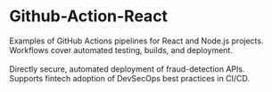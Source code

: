# Github-Action-React

Examples of GitHub Actions pipelines for React and Node.js projects.<br>
Workflows cover automated testing, builds, and deployment.<br>
<br>
Directly secure, automated deployment of fraud-detection APIs.<br>
Supports fintech adoption of DevSecOps best practices in CI/CD.<br>

